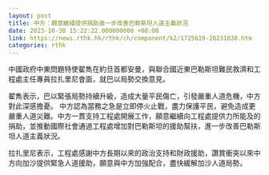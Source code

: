 ```yaml
---
layout: post
title: 中方：願意繼續提供捐助進一步改善巴勒斯坦人道主義狀況
date: 2023-10-30 15:22:22.000000000 +08:00
link: https://news.rthk.hk/rthk/ch/component/k2/1725619-20231030.htm
categories: rthk
---
```


中國政府中東問題特使翟雋在約旦首都安曼，與聯合國近東巴勒斯坦難民救濟和工程處主任專員拉扎里尼會面，就巴以局勢交換意見。

翟雋表示，巴以緊張局勢持續升級，造成大量平民傷亡，引發嚴重人道危機，中方對此深感擔憂。 中方認為當務之急是立即停火止戰，盡力保護平民，避免造成更嚴重人道災難。中方一貫支持工程處開展工作，願意繼續向工程處提供力所能及的捐助，並推動國際社會通過工程處增加對巴勒斯坦的援助幫扶，進一步改善巴勒斯坦人道主義狀況。

拉扎里尼表示，工程處感謝中方長期以來的政治支持和財政援助，讚賞衝突以來中方向加沙提供緊急人道援助，願意與中方加強配合，盡快緩解加沙人道局勢。
